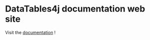 DataTables4j documentation web site
=================

Visit the [documentation](http://datatables4j.github.com/datatables4j) !